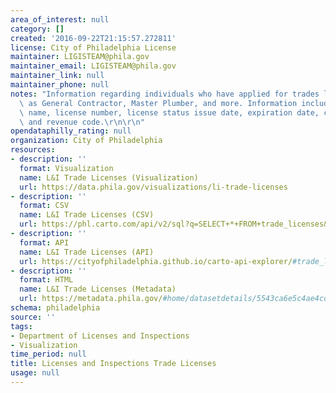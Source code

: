 ```yaml
---
area_of_interest: null
category: []
created: '2016-09-22T21:15:57.272811'
license: City of Philadelphia License
maintainer: LIGISTEAM@phila.gov
maintainer_email: LIGISTEAM@phila.gov
maintainer_link: null
maintainer_phone: null
notes: "Information regarding individuals who have applied for trades licenses such\
  \ as General Contractor, Master Plumber, and more. Information includes the individual's\
  \ name, license number, license status issue date, expiration date, company name,\
  \ and revenue code.\r\n\r\n"
opendataphilly_rating: null
organization: City of Philadelphia
resources:
- description: ''
  format: Visualization
  name: L&I Trade Licenses (Visualization)
  url: https://data.phila.gov/visualizations/li-trade-licenses
- description: ''
  format: CSV
  name: L&I Trade Licenses (CSV)
  url: https://phl.carto.com/api/v2/sql?q=SELECT+*+FROM+trade_licenses&filename=trade_licenses&format=csv&skipfields=cartodb_id,the_geom,the_geom_webmercator
- description: ''
  format: API
  name: L&I Trade Licenses (API)
  url: https://cityofphiladelphia.github.io/carto-api-explorer/#trade_licenses
- description: ''
  format: HTML
  name: L&I Trade Licenses (Metadata)
  url: https://metadata.phila.gov/#home/datasetdetails/5543ca6e5c4ae4cd66d3ff55/representationdetails/5e9a0865a0da54001b1d5f49/
schema: philadelphia
source: ''
tags:
- Department of Licenses and Inspections
- Visualization
time_period: null
title: Licenses and Inspections Trade Licenses
usage: null
---
```

